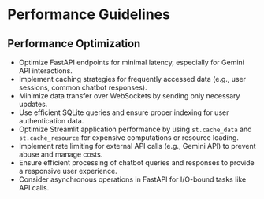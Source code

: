 # Performance Guidelines

## Performance Optimization
- Optimize FastAPI endpoints for minimal latency, especially for Gemini API interactions.
- Implement caching strategies for frequently accessed data (e.g., user sessions, common chatbot responses).
- Minimize data transfer over WebSockets by sending only necessary updates.
- Use efficient SQLite queries and ensure proper indexing for user authentication data.
- Optimize Streamlit application performance by using `st.cache_data` and `st.cache_resource` for expensive computations or resource loading.
- Implement rate limiting for external API calls (e.g., Gemini API) to prevent abuse and manage costs.
- Ensure efficient processing of chatbot queries and responses to provide a responsive user experience.
- Consider asynchronous operations in FastAPI for I/O-bound tasks like API calls.
